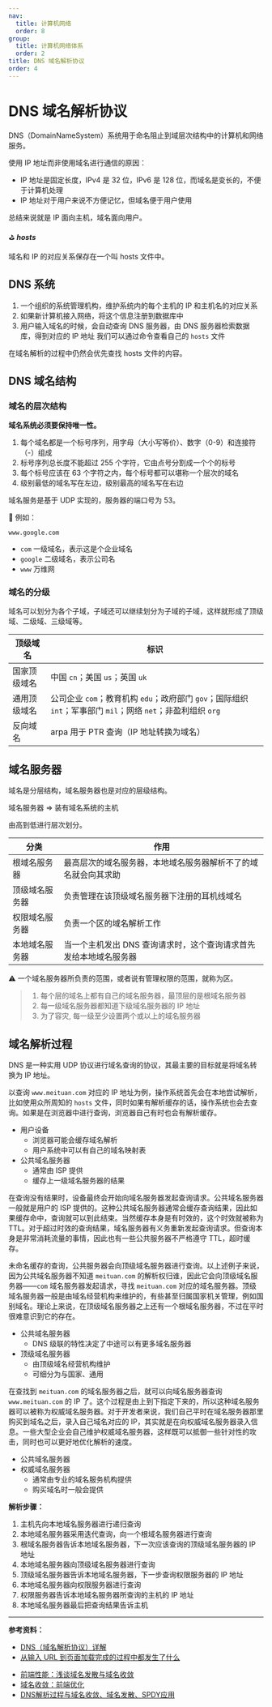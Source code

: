 ```yaml
---
nav:
  title: 计算机网络
  order: 8
group:
  title: 计算机网络体系
  order: 2
title: DNS 域名解析协议
order: 4
---
```


# DNS 域名解析协议

DNS（DomainNameSystem）系统用于命名阻止到域层次结构中的计算机和网络服务。

使用 IP 地址而非使用域名进行通信的原因：

* IP 地址是固定长度，IPv4 是 32 位，IPv6 是 128 位，而域名是变长的，不便于计算机处理
* IP 地址对于用户来说不方便记忆，但域名便于用户使用

总结来说就是 IP 面向主机，域名面向用户。

⛳️ ***hosts***

域名和 IP 的对应关系保存在一个叫 hosts 文件中。

## DNS 系统

1. 一个组织的系统管理机构，维护系统内的每个主机的 IP 和主机名的对应关系
2. 如果新计算机接入网络，将这个信息注册到数据库中
3. 用户输入域名的时候，会自动查询 DNS 服务器，由 DNS 服务器检索数据库，得到对应的 IP 地址
   我们可以通过命令查看自己的 `hosts` 文件

在域名解析的过程中仍然会优先查找 hosts 文件的内容。

## DNS 域名结构

### 域名的层次结构

**域名系统必须要保持唯一性。**

1. 每个域名都是一个标号序列，用字母（大小写等价）、数字（0-9）和连接符（-）组成
2. 标号序列总长度不能超过 255 个字符，它由点号分割成一个个的标号
3. 每个标号应该在 63 个字符之内，每个标号都可以堪称一个层次的域名
4. 级别最低的域名写在左边，级别最高的域名写在右边

域名服务是基于 UDP 实现的，服务器的端口号为 53。

🌰 例如：

`www.google.com`

* `com` 一级域名，表示这是个企业域名
* `google` 二级域名，表示公司名
* `www` 万维网

### 域名的分级

域名可以划分为各个子域，子域还可以继续划分为子域的子域，这样就形成了顶级域、二级域、三级域等。

| 顶级域名     | 标识                                                         |
| ------------ | ------------------------------------------------------------ |
| 国家顶级域名 | 中国 `cn`；美国 `us`；英国 `uk`                              |
| 通用顶级域名 | 公司企业 `com`；教育机构 `edu`；政府部门 `gov`；国际组织 `int`；军事部门 `mil`；网络 `net`；非盈利组织 `org` |
| 反向域名     | arpa 用于 PTR 查询（IP 地址转换为域名）                      |

## 域名服务器

域名是分层结构，域名服务器也是对应的层级结构。

域名服务器 => 装有域名系统的主机

由高到低进行层次划分。

| 分类           | 作用                                                         |
| -------------- | ------------------------------------------------------------ |
| 根域名服务器   | 最高层次的域名服务器，本地域名服务器解析不了的域名就会向其求助 |
| 顶级域名服务器 | 负责管理在该顶级域名服务器下注册的耳机线域名                 |
| 权限域名服务器 | 负责一个区的域名解析工作                                     |
| 本地域名服务器 | 当一个主机发出 DNS 查询请求时，这个查询请求首先发给本地域名服务器 |

⚠️ 一个域名服务器所负责的范围，或者说有管理权限的范围，就称为区。

> 1. 每个层的域名上都有自己的域名服务器，最顶层的是根域名服务器
> 2. 每一级域名服务器都知道下级域名服务器的 IP 地址
> 3. 为了容灾, 每一级至少设置两个或以上的域名服务器

## 域名解析过程

DNS 是一种实用 UDP 协议进行域名查询的协议，其最主要的目标就是将域名转换为 IP 地址。

以查询 `www.meituan.com` 对应的 IP 地址为例，操作系统首先会在本地尝试解析，比如使用众所周知的 `hosts` 文件，同时如果有解析缓存的话，操作系统也会去查询。如果是在浏览器中进行查询，浏览器自己有时也会有解析缓存。

* 用户设备
  * 浏览器可能会缓存域名解析
  * 用户系统中可以有自己的域名映射表
* 公共域名服务器
  * 通常由 ISP 提供
  * 缓存上一级域名服务器的结果

在查询没有结果时，设备最终会开始向域名服务器发起查询请求。公共域名服务器一般就是用户的 ISP 提供的。这种公共域名服务器通常会缓存查询结果，因此如果缓存命中，查询就可以到此结束。当然缓存本身是有时效的，这个时效就被称为 TTL。对于超过时效的查询结果，域名服务器有义务重新发起查询请求。但查询本身是非常消耗流量的事情，因此也有一些公共服务器不严格遵守 TTL，超时缓存。

未命名缓存的查询，公共服务器会向顶级域名服务器进行查询。以上述例子来说，因为公共域名服务器不知道 `meituan.com` 的解析权归谁，因此它会向顶级域名服务器——`com` 域名服务器发起请求，寻找 `meituan.com` 对应的域名服务器。顶级域名服务器一般是由域名经营机构来维护的，有些甚至归属国家机关管理，例如国别域名。理论上来说，在顶级域名服务器之上还有一个根域名服务器，不过在平时很难意识到它的存在。

* 公共域名服务器
  * DNS 级联的特性决定了中途可以有更多域名服务器
* 顶级域名服务器
  * 由顶级域名经营机构维护
  * 可细分为与国家、通用

在查找到 `meituan.com` 的域名服务器之后，就可以向域名服务器查询 `www.meituan.com` 的 IP 了。这个过程是由上到下指定下来的，所以这种域名服务器可以被称为权威域名服务器。对于开发者来说，我们自己平时在域名服务器那里购买到域名之后，录入自己域名对应的 IP，其实就是在向权威域名服务器录入信息。一些大型企业会自己维护权威域名服务器，这样既可以抵御一些针对性的攻击，同时也可以更好地优化解析的速度。

* 公共域名服务器
* 权威域名服务器
  * 通常由专业的域名服务机构提供
  * 购买域名时一般会提供

**解析步骤：**

1. 主机先向本地域名服务器进行递归查询
2. 本地域名服务器采用迭代查询，向一个根域名服务器进行查询
3. 根域名服务器告诉本地域名服务器，下一次应该查询的顶级域名服务器的 IP 地址
4. 本地域名服务器向顶级域名服务器进行查询
5. 顶级域名服务器告诉本地域名服务器，下一步查询权限服务器的 IP 地址
6. 本地域名服务器向权限服务器进行查询
7. 权限服务器告诉本地域名服务器所查询的主机的 IP 地址
8. 本地域名服务器最后把查询结果告诉主机

---

**参考资料：**

* [DNS（域名解析协议）详解](https://blog.csdn.net/baidu_37964071/article/details/80500825)
* [从输入 URL 到页面加载完成的过程中都发生了什么](https://www.tuicool.com/articles/V7JN32Z)




- [前端性能：浅谈域名发散与域名收敛](https://www.cnblogs.com/coco1s/p/5365179.html)
- [域名收敛：前端优化](https://segmentfault.com/a/1190000004641599)
- [DNS解析过程与域名收敛、域名发散、SPDY应用](https://www.cnblogs.com/zhangchengye/p/5368398.html)